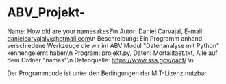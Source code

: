 # ABV_Projekt-
Name: How old are your namesakes?\n
Autor: Daniel Carvajal, E-mail: danielcarvajalv@hotmail.com\n
Beschreibung: Ein Programm anhand verschiedene Werkzeuge die wir im ABV Modul "Datenanalyse mit Python" kennengelernt haben\n
Program: projekt.py, Daten: Mortalitaet.txt, Alle auf dem Ordner "names"\n
Datenquelle: https://www.ssa.gov/oact/ \n

Der Programmcode ist unter den Bedingungen der MIT-Lizenz nutzbar


